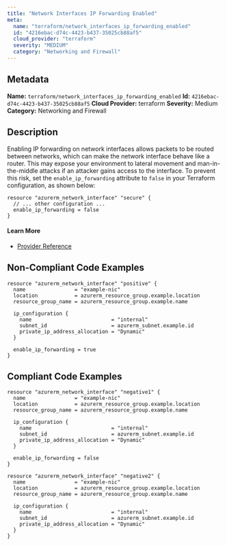 ```yaml
---
title: "Network Interfaces IP Forwarding Enabled"
meta:
  name: "terraform/network_interfaces_ip_forwarding_enabled"
  id: "4216ebac-d74c-4423-b437-35025cb88af5"
  cloud_provider: "terraform"
  severity: "MEDIUM"
  category: "Networking and Firewall"
---
```

## Metadata
**Name:** `terraform/network_interfaces_ip_forwarding_enabled`
**Id:** `4216ebac-d74c-4423-b437-35025cb88af5`
**Cloud Provider:** terraform
**Severity:** Medium
**Category:** Networking and Firewall
## Description
Enabling IP forwarding on network interfaces allows packets to be routed between networks, which can make the network interface behave like a router. This may expose your environment to lateral movement and man-in-the-middle attacks if an attacker gains access to the interface. To prevent this risk, set the `enable_ip_forwarding` attribute to `false` in your Terraform configuration, as shown below:

```
resource "azurerm_network_interface" "secure" {
  // ... other configuration ...
  enable_ip_forwarding = false
}
```

#### Learn More

 - [Provider Reference](https://registry.terraform.io/providers/hashicorp/azurerm/latest/docs/resources/network_interface#enable_ip_forwarding)

## Non-Compliant Code Examples
```azure
resource "azurerm_network_interface" "positive" {
  name                = "example-nic"
  location            = azurerm_resource_group.example.location
  resource_group_name = azurerm_resource_group.example.name

  ip_configuration {
    name                          = "internal"
    subnet_id                     = azurerm_subnet.example.id
    private_ip_address_allocation = "Dynamic"
  }

  enable_ip_forwarding = true
}

```

## Compliant Code Examples
```azure
resource "azurerm_network_interface" "negative1" {
  name                = "example-nic"
  location            = azurerm_resource_group.example.location
  resource_group_name = azurerm_resource_group.example.name

  ip_configuration {
    name                          = "internal"
    subnet_id                     = azurerm_subnet.example.id
    private_ip_address_allocation = "Dynamic"
  }

  enable_ip_forwarding = false
}

```

```azure
resource "azurerm_network_interface" "negative2" {
  name                = "example-nic"
  location            = azurerm_resource_group.example.location
  resource_group_name = azurerm_resource_group.example.name

  ip_configuration {
    name                          = "internal"
    subnet_id                     = azurerm_subnet.example.id
    private_ip_address_allocation = "Dynamic"
  }
}

```